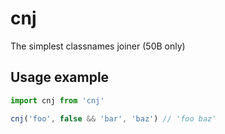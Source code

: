 # cnj

The simplest classnames joiner (50B only)

## Usage example

```js
import cnj from 'cnj'

cnj('foo', false && 'bar', 'baz') // 'foo baz'
```
